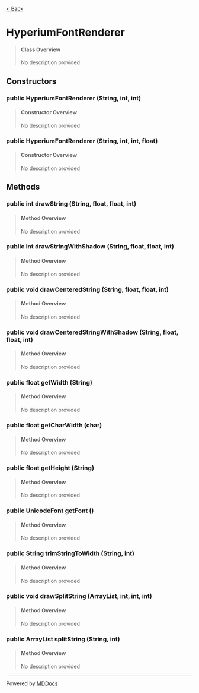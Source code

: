 [< Back](README.md)
# HyperiumFontRenderer #
>#### Class Overview ####
>No description provided
## Constructors ##
### public HyperiumFontRenderer (String, int, int) ###
>#### Constructor Overview ####
>No description provided
>
### public HyperiumFontRenderer (String, int, int, float) ###
>#### Constructor Overview ####
>No description provided
>
## Methods ##
### public int drawString (String, float, float, int) ###
>#### Method Overview ####
>No description provided
>
### public int drawStringWithShadow (String, float, float, int) ###
>#### Method Overview ####
>No description provided
>
### public void drawCenteredString (String, float, float, int) ###
>#### Method Overview ####
>No description provided
>
### public void drawCenteredStringWithShadow (String, float, float, int) ###
>#### Method Overview ####
>No description provided
>
### public float getWidth (String) ###
>#### Method Overview ####
>No description provided
>
### public float getCharWidth (char) ###
>#### Method Overview ####
>No description provided
>
### public float getHeight (String) ###
>#### Method Overview ####
>No description provided
>
### public UnicodeFont getFont () ###
>#### Method Overview ####
>No description provided
>
### public String trimStringToWidth (String, int) ###
>#### Method Overview ####
>No description provided
>
### public void drawSplitString (ArrayList, int, int, int) ###
>#### Method Overview ####
>No description provided
>
### public ArrayList splitString (String, int) ###
>#### Method Overview ####
>No description provided
>

---
Powered by [MDDocs](https://github.com/VRCube/MDDocs)